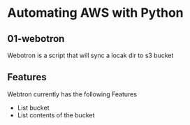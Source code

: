 # Automating AWS with Python

## 01-webotron
Webotron is a script that will sync a locak dir to s3 bucket


## Features
Webtron currently has the following Features

- List bucket
- List contents of the bucket
